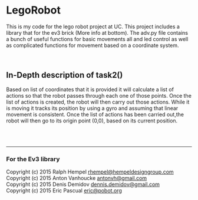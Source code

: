 # LegoRobot
This is my code for the lego robot project at UC.  This project includes a library that for the ev3 brick (More info at bottom).  The adv.py file contains a bunch of useful functions for basic movements all and led control as well as complicated functions for movement based on a coordinate system.

<br>

## In-Depth description of task2()
Based on list of coordinates that it is provided it will calculate a list of actions so that the robot passes through each one of those points.  Once the list of actions is created, the robot will then carry out those actions.  While it is moving it tracks its position by using a gyro and assuming that linear movement is consistent.  Once the list of actions has been carried out,the robot will then go to its origin point (0,0), based on its current position.

<br>
<br>

---

### For the Ev3 library
Copyright (c) 2015 Ralph Hempel <rhempel@hempeldesigngroup.com><br>
Copyright (c) 2015 Anton Vanhoucke <antonvh@gmail.com><br>
Copyright (c) 2015 Denis Demidov <dennis.demidov@gmail.com><br>
Copyright (c) 2015 Eric Pascual <eric@pobot.org><br>
